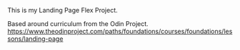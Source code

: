 This is my Landing Page Flex Project.

Based around curriculum from the Odin Project.
https://www.theodinproject.com/paths/foundations/courses/foundations/lessons/landing-page